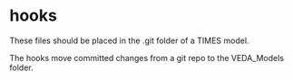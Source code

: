 # hooks

These files should be placed in the .git folder of a TIMES model.

The hooks move committed changes from a git repo to the VEDA_Models folder.
